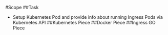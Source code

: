 #Scope
##Task
* Setup Kubernetes Pod and provide info about running Ingress Pods via Kubernetes API
##Kubernetes Piece
##Docker Piece
##Ingress GO Piece
